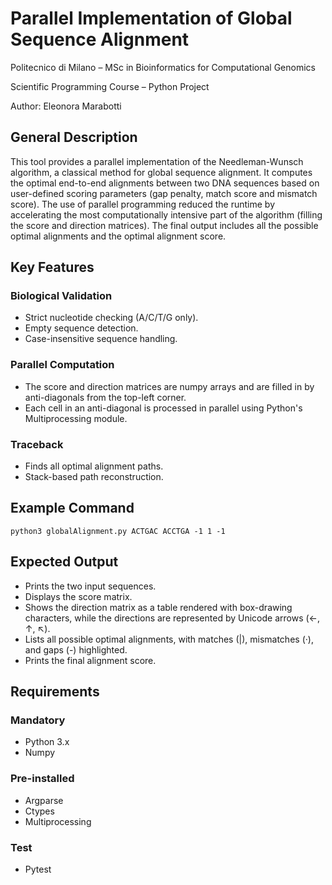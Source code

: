 # **Parallel Implementation of Global Sequence Alignment**

Politecnico di Milano – MSc in Bioinformatics for Computational Genomics

Scientific Programming Course – Python Project

Author: Eleonora Marabotti


## General Description
This tool provides a parallel implementation of the Needleman-Wunsch algorithm, a classical method for global sequence alignment. It computes the optimal end-to-end alignments between two DNA sequences based on user-defined scoring parameters (gap penalty, match score and mismatch score).
The use of parallel programming reduced the runtime by accelerating the most computationally intensive part of the algorithm (filling the score and direction matrices). The final output includes all the possible optimal alignments and the optimal alignment score.


## Key Features
### Biological Validation
- Strict nucleotide checking (A/C/T/G only).
- Empty sequence detection.
- Case-insensitive sequence handling.

### Parallel Computation
- The score and direction matrices are numpy arrays and are filled in by anti-diagonals from the top-left corner.
- Each cell in an anti-diagonal is processed in parallel using Python's Multiprocessing module.

### Traceback
- Finds all optimal alignment paths.
- Stack-based path reconstruction.


## Example Command
```shell
python3 globalAlignment.py ACTGAC ACCTGA -1 1 -1
```


## Expected Output
- Prints the two input sequences.
- Displays the score matrix.
- Shows the direction matrix as a table rendered with box-drawing characters, 
while the directions are represented by Unicode arrows (←, ↑, ↖).
- Lists all possible optimal alignments, with matches (|), mismatches (·), and gaps (-) highlighted.
- Prints the final alignment score.


## Requirements
### Mandatory
- Python 3.x
- Numpy

### Pre-installed
- Argparse
- Ctypes
- Multiprocessing

### Test
- Pytest